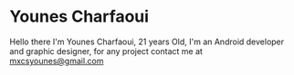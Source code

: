# Younes Charfaoui
Hello there I'm Younes Charfaoui, 21 years Old, I'm an Android developer and graphic designer, for any project contact me at mxcsyounes@gmail.com
